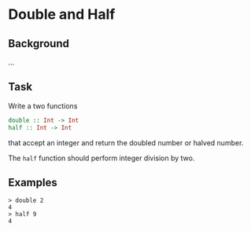 # Double and Half

## Background

...

## Task

Write a two functions
```haskell
double :: Int -> Int
half :: Int -> Int
```
that accept an integer and return the doubled number or halved number.

The `half` function should perform integer division by two.

## Examples

```
> double 2
4
> half 9
4
```



